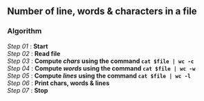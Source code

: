 ## Number of line, words & characters in a file

### Algorithm

*Step 01* : **Start**\
*Step 02* : **Read file**\
*Step 03* : **Compute *chars* using the command `cat $file | wc -c`**\
*Step 04* : **Compute *words* using the command `cat $file | wc -w`**\
*Step 05* : **Compute *lines* using the command `cat $file | wc -l`**\
*Step 06* : **Print chars, words & lines**\
*Step 07* : **Stop**
